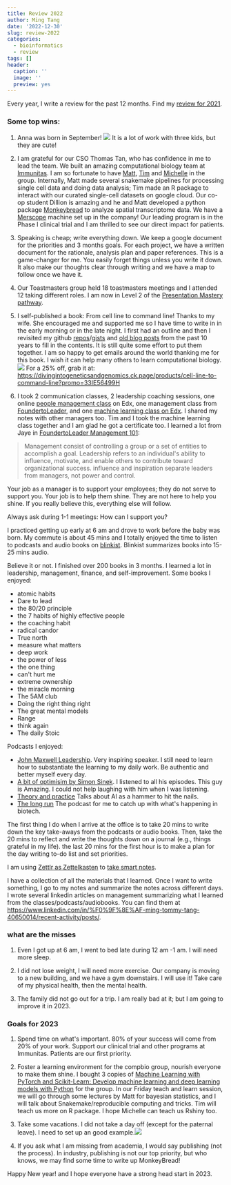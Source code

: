 ```yaml
---
title: Review 2022
author: Ming Tang
date: '2022-12-30'
slug: review-2022
categories:
  - bioinformatics
  - review
tags: []
header:
  caption: ''
  image: ''
  preview: yes
---
```


Every year, I write a review for the past 12 months. Find my [review for 2021](https://divingintogeneticsandgenomics.rbind.io/post/review-2021/).


### Some top wins:

1. Anna was born in September! ![](/img/family.png)
It is a lot of work with three kids, but they are cute!

2. I am grateful for our CSO Thomas Tan, who has confidence in me to lead the team. We built an amazing computational biology team at [Immunitas](https://www.immunitastx.com/). I am so fortunate to have [Matt](https://twitter.com/Matthew_N_B), [Tim](https://twitter.com/NieuwenhuisTim) and [Michelle](https://www.linkedin.com/in/meixue-michelle-duan-a6902213a/) in the group. Internally, Matt made several snakemake pipelines for processing single cell data and doing data analysis; Tim made an R package to interact with our curated single-cell datasets on google cloud. Our co-op student Dillion is amazing and he and Matt developed a python package [Monkeybread](https://monkeybread.readthedocs.io/en/v0.6.0/notebooks/tutorial.html) to analyze spatial transcriptome data. We have a [Merscope](https://vizgen.com/) machine set up in the company! Our leading program is in the Phase I clinical trial and I am thrilled to see our direct impact for patients.

3. Speaking is cheap; write everything down. We keep a google document for the priorities and 3 months goals. For each project, we have a written document for the rationale, analysis plan and paper references. This is a game-changer for me. You easily forget things unless you write it down. It also make our thoughts clear through writing and we have a map to follow once we have it.

4. Our Toastmasters group held 18 toastmasters meetings and I attended 12 taking different
roles. I am now in Level 2 of the [Presentation Mastery pathway](https://www.toastmasters.org/pathways-overview/pathways-presentation-mastery-path).

5. I self-published a book: From cell line to command line! Thanks to my wife. She encouraged
me and supported me so I have time to write in in the early morning or in the late night. I first had 
an outline and then I revisited my github [repos](https://github.com/crazyhottommy?tab=repositories)/[gists](https://gist.github.com/crazyhottommy) and [old blog posts](https://crazyhottommy.blogspot.com/) from the past 10 years to fill in the contents. It is 
still quite some effort to put them together. I am so happy to get emails around the world thanking me for this book. I wish it can help many others
to learn computational biology. ![](/img/bookcover.png) For a 25% off, grab it at: https://divingintogeneticsandgenomics.ck.page/products/cell-line-to-command-line?promo=33IE56499H


6. I took 2 communication classes, 2 leadership coaching sessions, one online [people management class](https://courses.edx.org/certificates/9c6c4f2e9d5a4ed7ad3c12a15b9c112b) on Edx, one management class from [FoundertoLeader](https://www.founderleadercoach.com/), and one [machine learning class on Edx](https://courses.edx.org/certificates/ad2ce7ec257b4a62beb40aaa9be3f8a4). I shared my notes with other managers too. Tim and I took the machine learning class together and I am glad he got a certificate too. I learned a lot from Jaye in [FoundertoLeader Management 101](https://www.founderleadercoach.com/management-course): 

>Management consist of controlling a group or a set of entities to accomplish a goal. Leadership refers to an individual's ability to influence, motivate, and enable others to contribute toward organizational success. influence and inspiration separate leaders from managers, not power and control.

Your job as a manager is to support your employees; they do not serve to support you. Your job is to help them shine. They are not here to help you shine. If you really believe this, everything else will follow.

Always ask during 1-1 meetings: How can I support you?

I practiced getting up early at 6 am and drove to work before the baby was born. My commute is about 
45 mins and I totally enjoyed the time to listen to podcasts and audio books on [blinkist](blinkist.com).
Blinkist summarizes books into 15-25 mins audio. 

Believe it or not. I finished over 200 books in 3 months. I learned a lot in leadership, management,
finance, and self-improvement. Some books I enjoyed:

- atomic habits
- Dare to lead
- the 80/20 principle 
- the 7 habits of highly effective people 
- the coaching habit 
- radical candor 
- True north 
- measure what matters 
- deep work 
- the power of less 
- the one thing 
- can't hurt me 
- extreme ownership 
- the miracle morning 
- The 5AM club 
- Doing the right thing right 
- The great mental models 
- Range 
- think again 
- The daily Stoic 

Podcasts I enjoyed:

- [John Maxwell Leadership](https://johnmaxwellleadershippodcast.com/). Very inspiring speaker. I still need to learn how to substantiate the learning to my daily work. Be authentic and better myself every day.
- [A bit of optimisim by Simon Sinek](https://simonsinek.com/podcast/). I listened to all his episodes. This guy is Amazing. I could not help laughing with him when I was listening.
- [Theory and practice](https://podcast.gv.com/) Talks about AI as a hammer to hit the nails.
- [The long run](https://podcasts.apple.com/us/podcast/the-long-run-with-luke-timmerman/id1282838969) The podcast for me to catch up with what's happening in biotech.

The first thing I do when I arrive at the office is to take 20 mins to write down the
key take-aways from the podcasts or audio books. Then, take the 20 mins to reflect and write the thoughts down on a journal (e.g., things grateful in my life). the last 20 mins for the first hour is to make a plan for the day writing to-do list and set priorities.

I am using [Zettlr as Zettelkasten](https://docs.zettlr.com/en/guides/guide-zettelkasten/) to [take smart notes](https://www.amazon.com/How-Take-Smart-Notes-Nonfiction/dp/1542866502).

I have a collection of all the materials that I learned. Once I want to write something, I go to my notes
and summarize the notes across different days. I wrote several linkedin articles on management summarizing what I learned from the classes/podcasts/audiobooks. You can find them at https://www.linkedin.com/in/%F0%9F%8E%AF-ming-tommy-tang-40650014/recent-activity/posts/.


### what are the misses

1. Even I got up at 6 am, I went to bed late during 12 am -1 am. I will need more sleep.

2. I did not lose weight, I will need more exercise. Our company is moving to a new building, 
and we have a gym downstairs. I will use it! Take care of my physical health, then the mental health.

3. The family did not go out for a trip. I am really bad at it; but I am going to improve it in 2023.


### Goals for 2023

1. Spend time on what's important. 80% of your success will come from 20% of your work.
Support our clinical trial and other programs at Immunitas. Patients are our first priority.

2. Foster a learning environment for the compbio group, nourish everyone to make them shine.
I bought 3 copies of [Machine Learning with PyTorch and Scikit-Learn: Develop machine learning and deep learning models with Python](https://www.amazon.com/Machine-Learning-PyTorch-Scikit-Learn-learning-ebook/dp/B09NW48MR1) for the group. In our Friday teach and learn session, we will go through some lectures by Matt for bayesian statistics, and I will talk about Snakemake/reproducible computing and tricks. Tim will teach us more on R package. I hope Michelle can teach us Rshiny too.

3. Take some vacations. I did not take a day off (except for the paternal leave). I need to set up an good example.![](/img/takeoff.png)

4. If you ask what I am missing from academia, I would say publishing (not the process). In industry, publishing is not our top priority, but who knows, we may find some time to write up MonkeyBread!

Happy New year! and I hope everyone have a strong head start in 2023.


